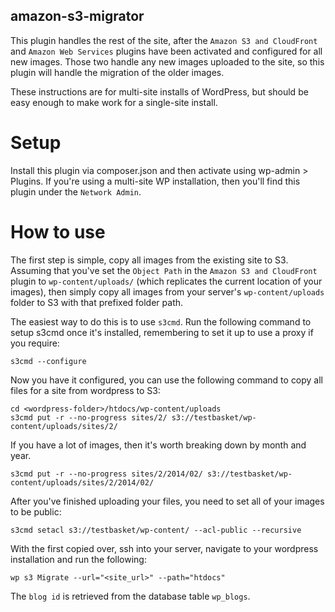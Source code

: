 amazon-s3-migrator
------------------

This plugin handles the rest of the site, after the `Amazon S3 and CloudFront` and `Amazon Web Services` plugins have been activated and configured for all new images. Those two handle any new images uploaded to the site, so this plugin will handle the migration of the older images.

These instructions are for multi-site installs of WordPress, but should be easy enough to make work for a single-site install.

Setup
=====

Install this plugin via composer.json and then activate using wp-admin > Plugins. If you're using a multi-site WP installation, then you'll find this plugin under the `Network Admin`.

How to use
==========

The first step is simple, copy all images from the existing site to S3. Assuming that you've set the `Object Path` in the `Amazon S3 and CloudFront` plugin to `wp-content/uploads/` (which replicates the current location of your images), then simply copy all images from your server's `wp-content/uploads` folder to S3 with that prefixed folder path.

The easiest way to do this is to use `s3cmd`. Run the following command to setup s3cmd once it's installed, remembering to set it up to use a proxy if you require:

    s3cmd --configure

Now you have it configured, you can use the following command to copy all files for a site from wordpress to S3:

    cd <wordpress-folder>/htdocs/wp-content/uploads
    s3cmd put -r --no-progress sites/2/ s3://testbasket/wp-content/uploads/sites/2/

If you have a lot of images, then it's worth breaking down by month and year.

    s3cmd put -r --no-progress sites/2/2014/02/ s3://testbasket/wp-content/uploads/sites/2/2014/02/

After you've finished uploading your files, you need to set all of your images to be public:

    s3cmd setacl s3://testbasket/wp-content/ --acl-public --recursive

With the first copied over, ssh into your server, navigate to your wordpress installation and run the following:

    wp s3 Migrate --url="<site_url>" --path="htdocs"

The `blog id` is retrieved from the database table `wp_blogs`.
